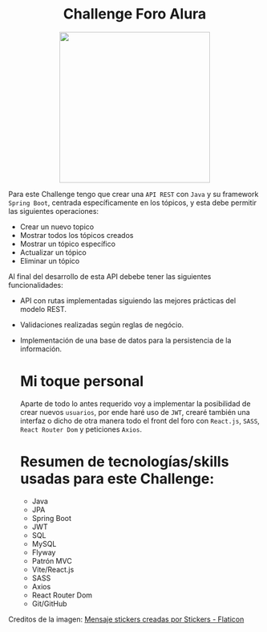 <div align="center">
  <h1>
    Challenge Foro Alura
  </h1>
  
  <img src="https://cdn-icons-png.flaticon.com/512/6064/6064954.png" width="300px" height="300px"/>
</div>

Para este Challenge tengo que crear una `API REST` con `Java` y su framework `Spring Boot`, centrada específicamente en los tópicos, y esta debe permitir
las siguientes operaciones:

- Crear un nuevo topico
- Mostrar todos los tópicos creados
- Mostrar un tópico específico
- Actualizar un tópico
- Eliminar un tópico

Al final del desarrollo de esta API debebe tener las siguientes funcionalidades:

- API con rutas implementadas siguiendo las mejores prácticas del modelo REST.
- Validaciones realizadas según reglas de negócio.
- Implementación de una base de datos para la persistencia de la información.

  # Mi toque personal

  Aparte de todo lo antes requerido voy a implementar la posibilidad de crear nuevos `usuarios`, por ende haré uso de `JWT`, crearé también una interfaz o dicho de otra manera
  todo el front del foro con `React.js`, `SASS`, `React Router Dom` y peticiones `Axios`.

  # Resumen de tecnologías/skills usadas para este Challenge:

  - Java
  - JPA
  - Spring Boot
  - JWT
  - SQL
  - MySQL
  - Flyway
  - Patrón MVC
  - Vite/React.js
  - SASS
  - Axios
  - React Router Dom
  - Git/GitHub

Creditos de la imagen: <a href="https://www.flaticon.es/stickers-gratis/mensaje" title="mensaje stickers">Mensaje stickers creadas por Stickers - Flaticon</a>
